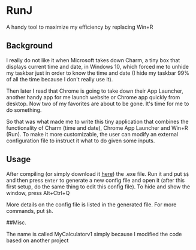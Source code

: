 # RunJ
A handy tool to maximize my efficiency by replacing Win+R

## Background
I really do not like it when Microsoft takes down Charm, a tiny box that displays current time and date, in Windows 10, which forced me to unhide my taskbar just in order to know the time and date (I hide my taskbar 99% of all the time because I don't really use it).

Then later I read that Chrome is going to take down their App Launcher, another handy app for me launch website or Chrome app quickly from desktop. Now two of my favorites are about to be gone. It's time for me to do something. 

So that was what made me to write this tiny application that combines the functionality of Charm (time and date), Chrome App Launcher and Win+R (Run). To make it more customizable, the user can modify an external configuration file to instruct it what to do given some inputs. 

## Usage
After compiling (or simply download it [here](https://github.com/AnoXDD/RunJ/raw/master/RunJ/bin/Release/RunJ.exe)) the .exe file. Run it and put `$$` and then press `Enter` to generate a new config file and open it (after this first setup, do the same thing to edit this config file). To hide and show the window, press Alt+Ctrl+Q

More details on the config file is listed in the generated file. For more commands, put `$h`.

##Misc. 

The name is called MyCalculatorv1 simply because I modified the code based on another project
